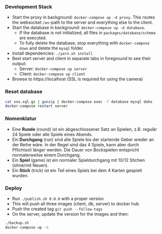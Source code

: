 ### Development Stack
- Start the proxy in background: `docker-compose up -d proxy`. This routes the websocket `/ws`-path to the server and everything else to the client.
- Start the database in background: `docker-compose up -d database`. 
  - If the database is not initialized, all files in `packages/database/schema` are executed.
  - To fully delete the database, stop everything with `docker-compose down` and delete the `mysql` folder.
- Install dependencies: `./yarn.sh install`
- Best start server and client in separate tabs in foreground to see their output:
  - Server: `docker-compose up server`
  - Client: `docker-compose up client`
- Browse to https://localhost (SSL is required for using the camera)

### Reset database
```bash
cat xxx.sql.gz | gunzip | docker-compose exec -T database mysql doko
docker-compose restart server
```

### Nomenklatur
- Eine **Runde** (round) ist ein abgeschlossener Satz an Spielen, z.B. regulär 24 Spiele oder alle Spiele eines Abends.
- Ein **Durchgang** (run) sind alle Spiele bis der startende Geber wieder an der Reihe wäre. In der Regel sind das 4 
Spiele, kann aber durch Pflichtsoli länger werden. Die Dauer von Bockspielen entspricht normalerweilse einem Durchgang.
- Ein **Spiel** (game) ist ein normaler Spieldurchgang mit 10/12 Stichen (ohne/mit Neuen). 
- Ein **Stich** (trick) ist ein Teil eines Spiels bei dem 4 Karten gespielt wurden.

### Deploy
- Run `./publish.sh 0.0.0` with a proper version
- This will push all three images (client, db, server) to docker hub
- Push the created tag `git push --follow-tags`
- On the server, update the version for the images and then:

```bash
./backup.sh
docker-compose up -d
```
